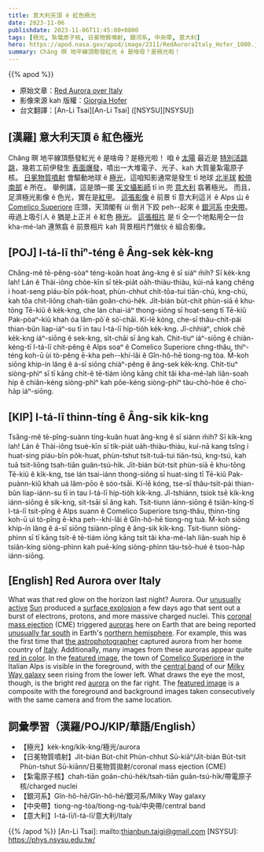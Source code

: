 ```yaml
---
title: 意大利天頂 ê 紅色極光
date: 2023-11-06
publishdate: 2023-11-06T11:45:00+0800
tags: [極光, 紮電原子核, 日冕物質噴射, 銀河系, 中央帶, 意大利]
hero: https://apod.nasa.gov/apod/image/2311/RedAuroraItaly_Hofer_1080.jpg
summary: Chăng 暝 地平線頂懸發紅光 ê 是啥毋？是極光啦！
---
```


{{% apod %}}

- 原始文章：[Red Aurora over Italy](https://apod.nasa.gov/apod/)
- 影像來源 kah 版權：[Giorgia Hofer](https://www.giorgiahoferphotography.com/)
- 台文翻譯：[An-Li Tsai][An-Li Tsai] ([NSYSU][NSYSU])

## [漢羅] 意大利天頂 ê 紅色極光
Chăng 暝 地平線頂懸發紅光 ê 是啥毋？是極光啦！
咱 ê [太陽][Sun] 最近是 [特別活跳跳][unusually active]，幾若工前伊發生 [表面爆發][surface explosion]，噴出一大堆電子、光子、kah 大質量紮電原子核。
[日冕物質噴射][coronal mass ejection] 會驅動地球 ê [極光][auroras]，這咱知影通常是發生 tī 地球 [北半球][northern hemisphere] [較倚南部][unusually far south] ê 所在。
舉例講，這是頭一擺 [天文攝影師][the astrophotographer] tī in 兜 [意大利][Italy] 翕著極光。
而且，足濟極光影像 ê 色光，實在是[紅甲][red in color]。
[這張影像][featured image 1] ê 前景 tī 意大利這爿 ê Alps 山 ê [Comelico Superiore][Comelico Superiore] 庄頭，天頂閣有 ùi 倒爿下跤 peh--起來 ê [銀河系][Milky Way galaxy] [中央帶][central band]。
毋過上吸引人 ê 猶是上正爿 ê 紅色 [極光][aurora]。
[這張相片][featured image 2] 是 tī 仝一个地點用仝一台 kha-mé-lah 連煞翕 ê 前景相片 kah 背景相片鬥做伙 ê 組合影像。

## [POJ] I-tá-lī thiⁿ-téng ê Âng-sek ke̍k-kng
Cha̋ng-mê tē-pêng-sòaⁿ téng-koân hoat âng-kng ê sī siáⁿ m̄ih? Sī ke̍k-kng lah!
Lán ê Thài-iông chòe-kīn sī te̍k-pia̍t oa̍h-thiàu-thiàu, kúi-nā kang chêng i hoat-seng piáu-bīn po̍k-hoat, phùn-chhut chi̍t-tōa-tui tiān-chú, kng-chú, kah tōa chit-liōng chah-tiān goân-chú-he̍k.
Ji̍t-bián bu̍t-chit phùn-siā ē khu-tōng Tē-kiû ê ke̍k-kng, che lán chai-iáⁿ thong-siông sī hoat-seng tī Tē-kiû Pak-pòaⁿ-kiû khah óa lâm-pō͘ ê só͘-chāi.
Kí-lē kóng, che-sī thâu-chi̍t-pái thian-bûn liap-iáⁿ-su tī in tau I-tá-lī hip-tio̍h ke̍k-kng.
Jî-chhiáⁿ, chiok chē ke̍k-kng iáⁿ-siōng ê sek-kng, si̍t-chāi sī âng kah.
Chit-tiuⁿ iáⁿ-siōng ê chiân-kéng-tī I-tá-lī chit-pêng ê Alps soaⁿ ê Comelico Superiore chng-thâu, thiⁿ-téng koh-ū ùi tò-pêng ē-kha peh--khí-lâi ê Gîn-hô-hē tiong-ng tòa.
M̄-koh siōng khip-ín lâng ê á-sī siōng chiàⁿ-pêng ê âng-sek ke̍k-kng.
Chit-tiuⁿ siòng-phìⁿ sī tī kāng chi̍t-ê tē-tiám iōng kāng chi̍t tâi kha-mé-lah liân-soah hip ê chiân-kéng siòng-phìⁿ kah pōe-kéng siòng-phìⁿ tàu-chò-hóe ê cho͘-ha̍p iáⁿ-siōng.

## [KIP] I-tá-lī thinn-tíng ê Âng-sik ki̍k-kng
Tsa̋ng-mê tē-pîng-suànn tíng-kuân huat âng-kng ê sī siánn m̄ih? Sī ki̍k-kng lah!
Lán ê Thài-iông tsuè-kīn sī ti̍k-pia̍t ua̍h-thiàu-thiàu, kuí-nā kang tsîng i huat-sing piáu-bīn po̍k-huat, phùn-tshut tsi̍t-tuā-tui tiān-tsú, kng-tsú, kah tuā tsit-liōng tsah-tiān guân-tsú-hi̍k.
Ji̍t-bián bu̍t-tsit phùn-siā ē khu-tōng Tē-kiû ê ki̍k-kng, tse lán tsai-iánn thong-siông sī huat-sing tī Tē-kiû Pak-puànn-kiû khah uá lâm-pōo ê sóo-tsāi.
Kí-lē kóng, tse-sī thâu-tsi̍t-pái thian-bûn liap-iánn-su tī in tau I-tá-lī hip-tio̍h ki̍k-kng.
Jî-tshiánn, tsiok tsē ki̍k-kng iánn-siōng ê sik-kng, si̍t-tsāi sī âng kah.
Tsit-tiunn iánn-siōng ê tsiân-kíng-tī I-tá-lī tsit-pîng ê Alps suann ê Comelico Superiore tsng-thâu, thinn-tíng koh-ū uì tò-pîng ē-kha peh--khí-lâi ê Gîn-hô-hē tiong-ng tuà.
M̄-koh siōng khip-ín lâng ê á-sī siōng tsiànn-pîng ê âng-sik ki̍k-kng.
Tsit-tiunn siòng-phìnn sī tī kāng tsi̍t-ê tē-tiám iōng kāng tsi̍t tâi kha-mé-lah liân-suah hip ê tsiân-kíng siòng-phìnn kah puē-kíng siòng-phìnn tàu-tsò-hué ê tsoo-ha̍p iánn-siōng.

## [English] Red Aurora over Italy
What was that red glow on the horizon last night?
Aurora.
Our [unusually active][unusually active] [Sun][Sun] produced a [surface explosion][surface explosion] a few days ago that sent out a burst of electrons, protons, and more massive charged nuclei.
This [coronal mass ejection][coronal mass ejection] (CME) triggered [auroras][auroras] here on Earth that are being reported [unusually far south][unusually far south] in Earth's [northern hemisphere][northern hemisphere].
For example, this was the first time that [the astrophotographer][the astrophotographer] captured aurora from her home country of [Italy][Italy].
Additionally, many images from these auroras appear quite [red in color][red in color].
In the [featured image][featured image 1], the town of [Comelico Superiore][Comelico Superiore] in the Italian Alps is visible in the foreground, with the [central band][central band] of our [Milky Way galaxy][Milky Way galaxy] seen rising from the lower left.
What draws the eye the most, though, is the bright red [aurora][aurora] on the far right.
The [featured image][featured image 2] is a composite with the foreground and background images taken consecutively with the same camera and from the same location.

## 詞彙學習（漢羅/POJ/KIP/華語/English）
- 【極光】ke̍k-kng/ki̍k-kng/極光/aurora
- 【日冕物質噴射】Ji̍t-bián Bu̍t-chit Phùn-chhut Sū-kiāⁿ/Ji̍t-bián Bu̍t-tsit Phùn-tshut Sū-kiānn/日冕物質拋射/coronal mass ejection (CME)
- 【紮電原子核】chah-tiān goân-chú-he̍k/tsah-tiān guân-tsú-hi̍k/帶電原子核/charged nuclei
- 【銀河系】Gîn-hô-hē/Gîn-hô-hē/銀河系/Milky Way galaxy
- 【中央帶】tiong-ng-tòa/tiong-ng-tuà/中央帶/central band
- 【意大利】I-tá-lī/I-tá-lī/意大利/Italy

{{% /apod %}}
[An-Li Tsai]: mailto:thianbun.taigi@gmail.com
[NSYSU]: https://phys.nsysu.edu.tw/

[copyright]: https://apod.nasa.gov/apod/fap/lib/about_apod.html#srapply
[License]: https://creativecommons.org/licenses/by/2.0/

[unusually active]:https://apod.nasa.gov/apod/ap230222.html
[Sun]:https://science.nasa.gov/sun/facts/
[surface explosion]:https://apod.nasa.gov/apod/ap180902.html
[coronal mass ejection]:https://www.nasa.gov/image-article/what-coronal-mass-ejection-or-cme/
[auroras]:https://spaceweathergallery2.com/index.php?title=aurora
[unusually far south]:https://cdn.petcarerx.com/blog/wp-content-uploads-2015-07-surprise-dog.jpg
[northern hemisphere]:https://en.wikipedia.org/wiki/Northern_Hemisphere
[the astrophotographer]:https://www.giorgiahoferphotography.com/about-me
[Italy]:https://en.wikipedia.org/wiki/Italy
[red in color]:https://www.theaurorazone.com/about-the-aurora/the-science-of-the-northern-lights/the-northern-lights-colours
[featured image 1]:https://www.instagram.com/p/CzR9tpTOS7k/
[Comelico Superiore]:https://youtu.be/6-feWbfrYio
[central band]:https://apod.nasa.gov/apod/ap220301.html
[Milky Way galaxy]:https://science.nasa.gov/resource/the-milky-way-galaxy/
[aurora]:https://spaceplace.nasa.gov/aurora/
[featured image 2]:https://www.instagram.com/p/CzR9tpTOS7k/
